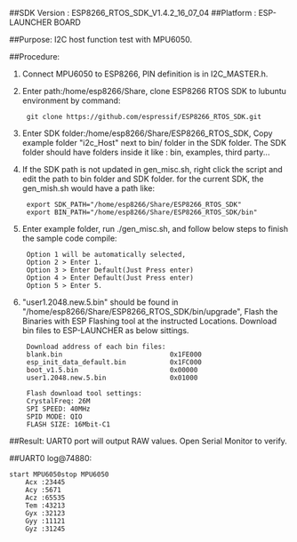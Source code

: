 ##SDK Version : ESP8266_RTOS_SDK_V1.4.2_16_07_04
##Platform : ESP-LAUNCHER BOARD

##Purpose:
I2C host function test with MPU6050.

##Procedure:
1. Connect MPU6050 to ESP8266, PIN definition is in I2C_MASTER.h.
2. Enter path:/home/esp8266/Share, clone ESP8266 RTOS SDK to lubuntu environment by command: 

        git clone https://github.com/espressif/ESP8266_RTOS_SDK.git 
	   
3. Enter SDK folder:/home/esp8266/Share/ESP8266_RTOS_SDK, Copy example folder "i2c_Host" next to bin/ folder in the SDK folder. The SDK folder should have folders inside it like : bin, examples, third party...

4. If the SDK path is not updated in gen_misc.sh, right click the script and edit the path to bin folder and SDK folder. for the current SDK, the gen_mish.sh would have a path like:
       
		export SDK_PATH="/home/esp8266/Share/ESP8266_RTOS_SDK"
		export BIN_PATH="/home/esp8266/Share/ESP8266_RTOS_SDK/bin"
	   
5. Enter example folder, run ./gen_misc.sh, and follow below steps to finish the sample code compile:
	
		Option 1 will be automatically selected, 
		Option 2 > Enter 1. 
		Option 3 > Enter Default(Just Press enter)
		Option 4 > Enter Default(Just Press enter)
		Option 5 > Enter 5.
	   
6. "user1.2048.new.5.bin" should be found in "/home/esp8266/Share/ESP8266_RTOS_SDK/bin/upgrade", Flash the Binaries with ESP Flashing tool at the instructed Locations. Download bin files to ESP-LAUNCHER as below sittings.
		
        Download address of each bin files:
        blank.bin				            0x1FE000
        esp_init_data_default.bin			0x1FC000
        boot_v1.5.bin					    0x00000
        user1.2048.new.5.bin			    0x01000

        Flash download tool settings:
        CrystalFreq: 26M
        SPI SPEED: 40MHz
        SPID MODE: QIO
        FLASH SIZE: 16Mbit-C1

##Result:
UART0 port will output RAW values. Open Serial Monitor to verify.

##UART0 log@74880:

	start MPU6050stop MPU6050
		Acx :23445
		Acy :5671
		Acz :65535
		Tem :43213
		Gyx :32123
		Gyy :11121
		Gyz :31245


